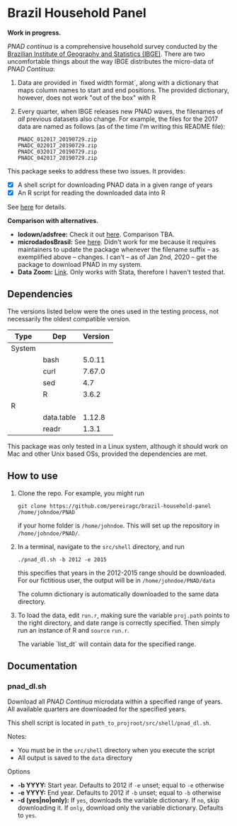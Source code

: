 # Brazil Household Panel

**Work in progress.**

*PNAD contínua* is a comprehensive household survey conducted by the [Brazilian Institute of Geography and Statistics (IBGE)](https://www.ibge.gov.br). There are two uncomfortable things about the way IBGE distributes the micro-data of *PNAD Contínua*:

1.  Data are provided in \`fixed width format\`, along with a dictionary that maps column names to start and end positions. The provided dictionary, however, does not work "out of the box" with R
2.  Every quarter, when IBGE releases new PNAD waves, the filenames of *all* previous datasets also change. For example, the files for the 2017 data are named as follows (as of the time I'm writing this README file):
    
        PNADC_012017_20190729.zip
        PNADC_022017_20190729.zip
        PNADC_032017_20190729.zip
        PNADC_042017_20190729.zip

This package seeks to address these two issues. It provides:

-   [X] A shell script for downloading PNAD data in a given range of years
-   [X] An R script for reading the downloaded data into R

See [here](#org8b0220b) for details.

**Comparison with alternatives.**

-   **lodown/adsfree:** Check it out [here](http://asdfree.com/pesquisa-nacional-por-amostra-de-domicilios-continua-pnadc.html). Comparison TBA.
-   **microdadosBrasil:** See [here](https://github.com/lucasmation/microdadosBrasil). Didn't work for me because it requires maintainers to update the package whenever the filename suffix &#x2013; as exemplified above &#x2013; changes. I can't &#x2013; as of Jan 2nd, 2020 &#x2013; get the package to download PNAD in my system.
-   **Data Zoom:** [Link](http://www.econ.puc-rio.br/datazoom/english/index.html). Only works with Stata, therefore I haven't tested that.

## Dependencies

<a id="orgb546c22"></a>

The versions listed below were the ones used in the testing process, not necessarily the oldest compatible version.

| Type   | Dep        | Version |
|------ |---------- |------- |
| System |            |         |
|        | bash       | 5.0.11  |
|        | curl       | 7.67.0  |
|        | sed        | 4.7     |
|        | R          | 3.6.2   |
| R      |            |         |
|        | data.table | 1.12.8  |
|        | readr      | 1.3.1   |

This package was only tested in a Linux system, although it should work on Mac and other Unix based OSs, provided the dependencies are met.

## How to use

<a id="org8b0220b"></a>

1.  Clone the repo. For example, you might run
    
    ```shell
    git clone https://github.com/pereiragc/brazil-household-panel /home/johndoe/PNAD
    ```
    
    if your home folder is `/home/johndoe`. This will set up the repository in `/home/johndoe/PNAD/`.

2.  In a terminal, navigate to the `src/shell` directory, and run
    
    ```shell
    ./pnad_dl.sh -b 2012 -e 2015
    ```
    
    this specifies that years in the 2012-2015 range should be downloaded. For our fictitious user, the output will be in `/home/johndoe/PNAD/data`
    
    The column dictionary is automatically downloaded to the same data directory.
3.  To load the data, edit `run.r`, making sure the variable `proj.path` points to the right directory, and date range is correctly specified. Then simply run an instance of R and `source` `run.r`.
    
    The variable \`list\_dt\` will contain data for the specified range.

## Documentation

### pnad\_dl.sh

Download all *PNAD Contínua* microdata within a specified range of years. All available quarters are downloaded for the specified years.

This shell script is located in `path_to_projroot/src/shell/pnad_dl.sh`.

Notes:

-   You must be in the `src/shell` directory when you execute the script
-   All output is saved to the `data` directory

Options

-   **-b YYYY:** Start year. Defaults to 2012 if `-e` unset; equal to `-e` otherwise
-   **-e YYYY:** End year. Defaults to 2012 if `-b` unset; equal to `-b` otherwise
-   **-d (yes|no|only):** If `yes`, downloads the variable dictionary. If `no`, skip downloading it. If `only`, download only the variable dictionary. Defaults to `yes`.
